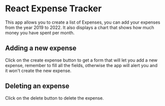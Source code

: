 # React Expense Tracker

This app allows you to create a list of Expenses, you can add your expenses from the year 2019 to 2022.
It also displays a chart that shows how much money you have spent per month.

## Adding a new expense

Click on the create expense button to get a form that will let you add a new expense, remember to fill all the fields, otherwise the app will alert you and it won't create the new expense.

## Deleting an expense

Click on the delete button to delete the expense.
